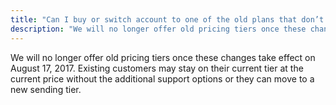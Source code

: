 ```yaml
---
title: "Can I buy or switch account to one of the old plans that don’t include support?"
description: "We will no longer offer old pricing tiers once these changes take effect on August 17, 2017. Existing customers may stay on their current tier at the current price without the additional support options or they can move to a new sending tier."
---
```


We will no longer offer old pricing tiers once these changes take effect on August 17, 2017. Existing customers may stay on their current tier at the current price without the additional support options or they can move to a new sending tier. 
